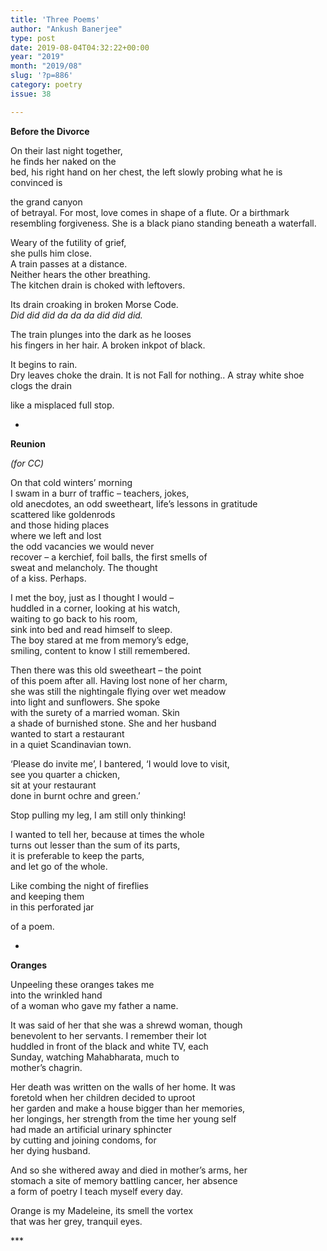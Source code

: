 ```yaml
---
title: 'Three Poems'
author: "Ankush Banerjee"
type: post
date: 2019-08-04T04:32:22+00:00
year: "2019"
month: "2019/08"
slug: '?p=886'
category: poetry
issue: 38

---
```

**Before the Divorce**

On their last night together,  
he finds her naked on the  
bed, his right hand on her chest, the left slowly probing what he is convinced is

the grand canyon  
of betrayal. For most, love comes in shape of a flute. Or a birthmark resembling forgiveness. She is a black piano standing beneath a waterfall.

Weary of the futility of grief,  
she pulls him close.  
A train passes at a distance.  
Neither hears the other breathing.  
The kitchen drain is choked with leftovers.

Its drain croaking in broken Morse Code.  
_Did did did da da da did did did._

The train plunges into the dark as he looses  
his fingers in her hair. A broken inkpot of black.

It begins to rain.  
Dry leaves choke the drain. It is not Fall for nothing.. A stray white shoe  
clogs the drain

like a misplaced full stop.

*

**Reunion**

_(for CC)_

On that cold winters’ morning  
I swam in a burr of traffic – teachers, jokes,  
old anecdotes, an odd sweetheart, life’s lessons in gratitude  
scattered like goldenrods  
and those hiding places  
where we left and lost  
the odd vacancies we would never  
recover – a kerchief, foil balls, the first smells of  
sweat and melancholy. The thought  
of a kiss. Perhaps.

I met the boy, just as I thought I would –  
huddled in a corner, looking at his watch,  
waiting to go back to his room,  
sink into bed and read himself to sleep.  
The boy stared at me from memory’s edge,  
smiling, content to know I still remembered.

Then there was this old sweetheart – the point  
of this poem after all. Having lost none of her charm,  
she was still the nightingale flying over wet meadow  
into light and sunflowers. She spoke  
with the surety of a married woman. Skin  
a shade of burnished stone. She and her husband  
wanted to start a restaurant  
in a quiet Scandinavian town.

‘Please do invite me’, I bantered, ‘I would love to visit,  
see you quarter a chicken,  
sit at your restaurant  
done in burnt ochre and green.’

Stop pulling my leg, I am still only thinking!

I wanted to tell her, because at times the whole  
turns out lesser than the sum of its parts,  
it is preferable to keep the parts,  
and let go of the whole.

Like combing the night of fireflies  
and keeping them  
in this perforated jar

of a poem.

*

**Oranges**

Unpeeling these oranges takes me  
into the wrinkled hand  
of a woman who gave my father a name.

It was said of her that she was a shrewd woman, though  
benevolent to her servants. I remember their lot  
huddled in front of the black and white TV, each  
Sunday, watching Mahabharata, much to  
mother’s chagrin.

Her death was written on the walls of her home. It was  
foretold when her children decided to uproot  
her garden and make a house bigger than her memories,  
her longings, her strength from the time her young self  
had made an artificial urinary sphincter  
by cutting and joining condoms, for  
her dying husband.

And so she withered away and died in mother’s arms, her  
stomach a site of memory battling cancer, her absence  
a form of poetry I teach myself every day.

Orange is my Madeleine, its smell the vortex  
that was her grey, tranquil eyes.

\***
